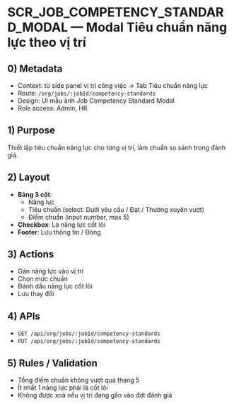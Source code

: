 # SCR_JOB_COMPETENCY_STANDARD_MODAL — Modal Tiêu chuẩn năng lực theo vị trí

## 0) Metadata
- Context: từ side panel vị trí công việc → Tab Tiêu chuẩn năng lực
- Route: `/org/jobs/:jobId/competency-standards`
- Design: UI mẫu ảnh Job Competency Standard Modal
- Role access: Admin, HR

## 1) Purpose
Thiết lập tiêu chuẩn năng lực cho từng vị trí, làm chuẩn so sánh trong đánh giá.

## 2) Layout
- **Bảng 3 cột**:
  - Năng lực
  - Tiêu chuẩn (select: Dưới yêu cầu / Đạt / Thường xuyên vượt)
  - Điểm chuẩn (input number, max 5)
- **Checkbox**: Là năng lực cốt lõi
- **Footer**: Lưu thông tin / Đóng

## 3) Actions
- Gán năng lực vào vị trí
- Chọn mức chuẩn
- Đánh dấu năng lực cốt lõi
- Lưu thay đổi

## 4) APIs
- `GET /api/org/jobs/:jobId/competency-standards`
- `PUT /api/org/jobs/:jobId/competency-standards`

## 5) Rules / Validation
- Tổng điểm chuẩn không vượt quá thang 5
- Ít nhất 1 năng lực phải là cốt lõi
- Không được xoá nếu vị trí đang gắn vào đợt đánh giá

